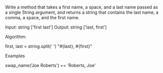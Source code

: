 Write a method that takes a first name, a space, and a last name passed
as a single String argument, and returns a string that contains the last
name, a comma, a space, and the first name.

Input: string ['first last']
Output: string ['last, first']

Algorithm:

first, last = string.split(' ')
"#{last}, #{first}"


Examples

swap_name('Joe Roberts') == 'Roberts, Joe'
